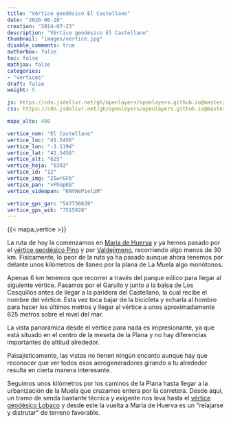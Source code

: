 ```yaml
---
title: "Vértice geodésico El Castellano"
date: "2020-06-28"
creation: "2014-07-23"
description: "Vértice geodésico El Castellano"
thumbnail: "images/vertice.jpg"
disable_comments: true
authorbox: false
toc: false
mathjax: false
categories:
- "vertices"
draft: false
weight: 5

js: https://cdn.jsdelivr.net/gh/openlayers/openlayers.github.io@master/en/v6.3.1/build/ol.js
css: https://cdn.jsdelivr.net/gh/openlayers/openlayers.github.io@master/en/v6.3.1/css/ol.css

mapa_alto: 400

vertice_nom: "El Castellano"
vertice_loc: "41.5456"
vertice_lon: "-1.1194"
vertice_lat: "41.5456"
vertice_alt: "625"
vertice_hoja: "0383"
vertice_id: "12"
vertice_img: "2IwrGFb"
vertice_pan: "vPhGpK0"
vertice_videopan: "KNVNePielzM"

vertice_gps_gar: "547736639"
vertice_gps_wik: "7515928"
---
```

{{< mapa_vertice >}}

La ruta de hoy la comenzamos en [Maria de Huerva](http://www.mariadehuerva.es) y ya hemos pasado por el [vértice geodésico Pino]({{<relref"pino.md">}}) y por [Valdejimeno]({{<relref"valdejimeno.md">}}), recorriendo algo menos de 30 km. Físicamente, lo peor de la ruta ya ha pasado aunque ahora tenemos por delante unos kilómetros de llaneo por la plana de La Muela algo monótonos.

Apenas 6 km tenemos que recorrer a través del parque eólico para llegar al siguiente vértice. Pasamos por el Garullo y junto a la balsa de Los Casquillos antes de llegar a la paridera del Castellano, la cual recibe el nombre del vértice. Esta vez toca bajar de la bicicleta y echarla al hombro para hacer los últimos metros y llegar al vértice a unos aproximadamente 625 metros sobre el nivel del mar.

La vista panorámica desde el vértice para nada es impresionante, ya que está situado en el centro de la meseta de la Plana y no hay diferencias importantes de altitud alrededor.

Paisajísticamente, las vistas no tienen ningún encanto aunque hay que reconocer que ver todos esos aerogeneradores girando a tu alrededor resulta en cierta manera interesante.

Seguimos unos kilómetros por los caminos de la Plana hasta llegar a la urbanización de la Muela que cruzamos entera por la carretera. Desde aquí, un tramo de senda bastante técnica y exigente nos leva hasta el [vértice geodésico Lobaco]({{<relref"lobaco.md">}}) y desde este la vuelta a María de Huerva es un "relajarse y distrutar" de terreno favorable.
